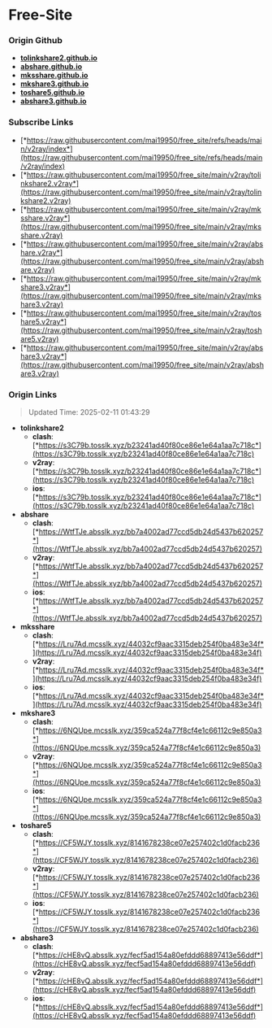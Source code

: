 # Free-Site

### Origin Github

- [**tolinkshare2.github.io**](https://github.com/tolinkshare2/tolinkshare2.github.io)
- [**abshare.github.io**](https://github.com/abshare/abshare.github.io)
- [**mksshare.github.io**](https://github.com/mksshare/mksshare.github.io)
- [**mkshare3.github.io**](https://github.com/mkshare3/mkshare3.github.io)
- [**toshare5.github.io**](https://github.com/toshare5/toshare5.github.io)
- [**abshare3.github.io**](https://github.com/abshare3/abshare3.github.io)

### Subscribe Links

- [*https://raw.githubusercontent.com/mai19950/free_site/refs/heads/main/v2ray/index*](https://raw.githubusercontent.com/mai19950/free_site/refs/heads/main/v2ray/index)
- [*https://raw.githubusercontent.com/mai19950/free_site/main/v2ray/tolinkshare2.v2ray*](https://raw.githubusercontent.com/mai19950/free_site/main/v2ray/tolinkshare2.v2ray)
- [*https://raw.githubusercontent.com/mai19950/free_site/main/v2ray/mksshare.v2ray*](https://raw.githubusercontent.com/mai19950/free_site/main/v2ray/mksshare.v2ray)
- [*https://raw.githubusercontent.com/mai19950/free_site/main/v2ray/abshare.v2ray*](https://raw.githubusercontent.com/mai19950/free_site/main/v2ray/abshare.v2ray)
- [*https://raw.githubusercontent.com/mai19950/free_site/main/v2ray/mkshare3.v2ray*](https://raw.githubusercontent.com/mai19950/free_site/main/v2ray/mkshare3.v2ray)
- [*https://raw.githubusercontent.com/mai19950/free_site/main/v2ray/toshare5.v2ray*](https://raw.githubusercontent.com/mai19950/free_site/main/v2ray/toshare5.v2ray)
- [*https://raw.githubusercontent.com/mai19950/free_site/main/v2ray/abshare3.v2ray*](https://raw.githubusercontent.com/mai19950/free_site/main/v2ray/abshare3.v2ray)

### Origin Links

> Updated Time: 2025-02-11 01:43:29

- **tolinkshare2**
  - **clash**: [*https://s3C79b.tosslk.xyz/b23241ad40f80ce86e1e64a1aa7c718c*](https://s3C79b.tosslk.xyz/b23241ad40f80ce86e1e64a1aa7c718c)
  - **v2ray**: [*https://s3C79b.tosslk.xyz/b23241ad40f80ce86e1e64a1aa7c718c*](https://s3C79b.tosslk.xyz/b23241ad40f80ce86e1e64a1aa7c718c)
  - **ios**: [*https://s3C79b.tosslk.xyz/b23241ad40f80ce86e1e64a1aa7c718c*](https://s3C79b.tosslk.xyz/b23241ad40f80ce86e1e64a1aa7c718c)
- **abshare**
  - **clash**: [*https://WtfTJe.absslk.xyz/bb7a4002ad77ccd5db24d5437b620257*](https://WtfTJe.absslk.xyz/bb7a4002ad77ccd5db24d5437b620257)
  - **v2ray**: [*https://WtfTJe.absslk.xyz/bb7a4002ad77ccd5db24d5437b620257*](https://WtfTJe.absslk.xyz/bb7a4002ad77ccd5db24d5437b620257)
  - **ios**: [*https://WtfTJe.absslk.xyz/bb7a4002ad77ccd5db24d5437b620257*](https://WtfTJe.absslk.xyz/bb7a4002ad77ccd5db24d5437b620257)
- **mksshare**
  - **clash**: [*https://Lru7Ad.mcsslk.xyz/44032cf9aac3315deb254f0ba483e34f*](https://Lru7Ad.mcsslk.xyz/44032cf9aac3315deb254f0ba483e34f)
  - **v2ray**: [*https://Lru7Ad.mcsslk.xyz/44032cf9aac3315deb254f0ba483e34f*](https://Lru7Ad.mcsslk.xyz/44032cf9aac3315deb254f0ba483e34f)
  - **ios**: [*https://Lru7Ad.mcsslk.xyz/44032cf9aac3315deb254f0ba483e34f*](https://Lru7Ad.mcsslk.xyz/44032cf9aac3315deb254f0ba483e34f)
- **mkshare3**
  - **clash**: [*https://6NQUpe.mcsslk.xyz/359ca524a77f8cf4e1c66112c9e850a3*](https://6NQUpe.mcsslk.xyz/359ca524a77f8cf4e1c66112c9e850a3)
  - **v2ray**: [*https://6NQUpe.mcsslk.xyz/359ca524a77f8cf4e1c66112c9e850a3*](https://6NQUpe.mcsslk.xyz/359ca524a77f8cf4e1c66112c9e850a3)
  - **ios**: [*https://6NQUpe.mcsslk.xyz/359ca524a77f8cf4e1c66112c9e850a3*](https://6NQUpe.mcsslk.xyz/359ca524a77f8cf4e1c66112c9e850a3)
- **toshare5**
  - **clash**: [*https://CF5WJY.tosslk.xyz/8141678238ce07e257402c1d0facb236*](https://CF5WJY.tosslk.xyz/8141678238ce07e257402c1d0facb236)
  - **v2ray**: [*https://CF5WJY.tosslk.xyz/8141678238ce07e257402c1d0facb236*](https://CF5WJY.tosslk.xyz/8141678238ce07e257402c1d0facb236)
  - **ios**: [*https://CF5WJY.tosslk.xyz/8141678238ce07e257402c1d0facb236*](https://CF5WJY.tosslk.xyz/8141678238ce07e257402c1d0facb236)
- **abshare3**
  - **clash**: [*https://cHE8vQ.absslk.xyz/fecf5ad154a80efddd68897413e56ddf*](https://cHE8vQ.absslk.xyz/fecf5ad154a80efddd68897413e56ddf)
  - **v2ray**: [*https://cHE8vQ.absslk.xyz/fecf5ad154a80efddd68897413e56ddf*](https://cHE8vQ.absslk.xyz/fecf5ad154a80efddd68897413e56ddf)
  - **ios**: [*https://cHE8vQ.absslk.xyz/fecf5ad154a80efddd68897413e56ddf*](https://cHE8vQ.absslk.xyz/fecf5ad154a80efddd68897413e56ddf)
